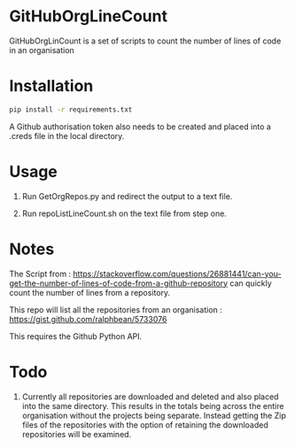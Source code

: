 # GitHubOrgLineCount
GitHubOrgLinCount is a set of scripts to count the number of lines of code in an organisation

# Installation

```bash
pip install -r requirements.txt
```

A Github authorisation token also needs to be created and placed into a .creds file in the local directory. 

# Usage

1. Run GetOrgRepos.py and redirect the output to a text file. 

2. Run repoListLineCount.sh on the text file from step one. 


# Notes

The Script from : https://stackoverflow.com/questions/26881441/can-you-get-the-number-of-lines-of-code-from-a-github-repository can quickly count the number of lines from a repository.

This repo will list all the repositories from an organisation : 
https://gist.github.com/ralphbean/5733076

This requires the Github Python API.

# Todo

1. Currently all repositories are downloaded and deleted and also placed into the same directory. This results in the totals being across the entire organisation without the projects being separate. Instead getting the Zip files of the repositories with the option of retaining the downloaded repositories will be examined. 

